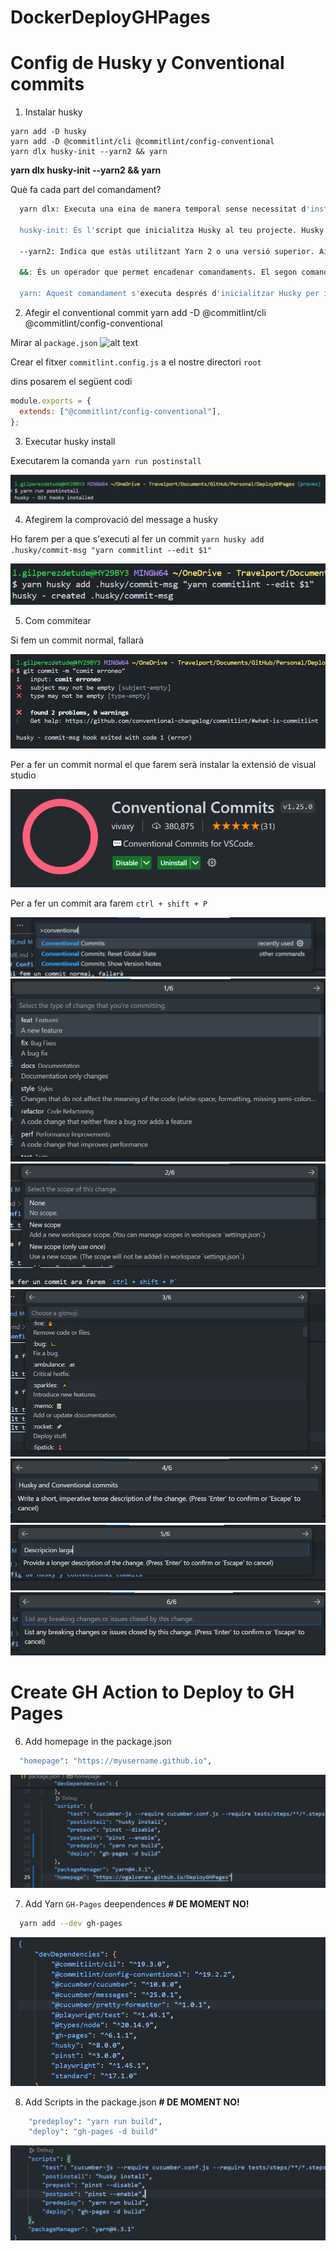 # DockerDeployGHPages

# Config de Husky y Conventional commits

1. Instalar husky
```
yarn add -D husky
yarn add -D @commitlint/cli @commitlint/config-conventional
yarn dlx husky-init --yarn2 && yarn

```

**yarn dlx husky-init --yarn2 && yarn**

Què fa cada part del comandament?
  ```bash
    yarn dlx: Executa una eina de manera temporal sense necessitat d'instal·lar-la globalment. És com un comandament ràpid per a executar scripts de paquets.

    husky-init: És l'script que inicialitza Husky al teu projecte. Husky és una eina per gestionar hooks de Git, com pre-commit, pre-push, etc.

    --yarn2: Indica que estàs utilitzant Yarn 2 o una versió superior. Això assegura que Husky es configuri correctament per a la teva versió de Yarn.

    &&: És un operador que permet encadenar comandaments. El segon comandament (en aquest cas, yarn) només s'executarà si el primer comandament es completa amb èxit.

    yarn: Aquest comandament s'executa després d'inicialitzar Husky per instal·lar totes les dependències i aplicar qualsevol configuració addicional necessària.
````
2. Afegir el conventional commit
yarn add -D @commitlint/cli @commitlint/config-conventional

Mirar al `package.json`
![alt text](.images/image.png)

Crear el fitxer `commitlint.config.js` a el nostre directori `root`

dins posarem el següent codi

```JavaScript
module.exports = {
  extends: ["@commitlint/config-conventional"],
};
```
3. Executar husky install

Executarem la comanda `yarn run postinstall`

![alt text](.images/image-1.png)

4. Afegirem la comprovació del message a husky

Ho farem per a que s'executi al fer un commit
`yarn husky add .husky/commit-msg "yarn commitlint --edit $1"`

![alt text](.images/image-2.png)

5. Com commitear

Si fem un commit normal, fallarà

![alt text](.images/image-3.png)

Per a fer un commit normal el que farem serà instalar la extensió de visual studio

![alt text](.images/image-4.png)

Per a fer un commit ara farem `ctrl + shift + P`

![alt text](.images/image-5.png)
![alt text](.images/image-6.png)
![alt text](.images/image-7.png)
![alt text](.images/image-8.png)
![alt text](.images/image-10.png)
![alt text](.images/image-11.png)
![alt text](.images/image-12.png)


# Create GH Action to Deploy to GH Pages
6. Add homepage in the package.json
```bash
  "homepage": "https://myusername.github.io",
```
![alt text](image-2.png)

7. Add Yarn `GH-Pages` deependences **# DE MOMENT NO!**

```bash
  yarn add --dev gh-pages

```
![alt text](image.png)

8. Add Scripts in the package.json **# DE MOMENT NO!**
```bash
    "predeploy": "yarn run build",
    "deploy": "gh-pages -d build"
```
![alt text](image-1.png)
